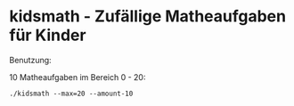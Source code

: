 kidsmath - Zufällige Matheaufgaben für Kinder
=============================================

Benutzung:

10 Matheaufgaben im Bereich 0 - 20:

```
./kidsmath --max=20 --amount-10
```
